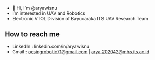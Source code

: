 - 👋 Hi, I’m @aryawisnu
- I’m interested in UAV and Robotics
- Electronic VTOL Division of Bayucaraka ITS UAV Research Team  
## How to reach me ##
- LinkedIn : linkedin.com/in/aryawisnu
- Gmail : oesingrobotic71@gmail.com | arya.202042@mhs.its.ac.id

